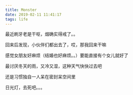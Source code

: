 ```yaml
---
title: Monster
date: 2019-02-11 11:41:17
tags: life
---
```


最近刷牙老是干呕，烟确实得戒了。。

回来后发现，小伙伴们都出去了，哎，那我回来干嘛

感觉女朋友好麻烦（结婚也好麻烦。。）要能直接有个女儿就好了

最讨厌冬天的雨，又冷又湿，这种天气快快过去吧

还是习惯独自一人呆在密封呆空间里

日光灯，去死吧。。。
